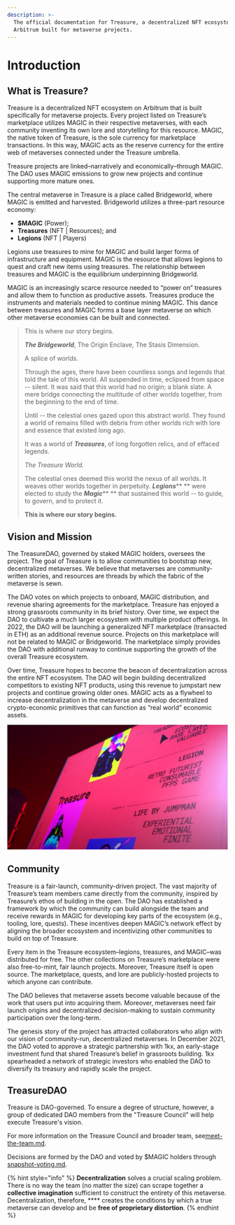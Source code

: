 ```yaml
---
description: >-
  The official documentation for Treasure, a decentralized NFT ecosystem on
  Arbitrum built for metaverse projects.
---
```


# Introduction

## What is Treasure?

Treasure is a decentralized NFT ecosystem on Arbitrum that is built specifically for metaverse projects. Every project listed on Treasure’s marketplace utilizes MAGIC in their respective metaverses, with each community inventing its own lore and storytelling for this resource. MAGIC, the native token of Treasure, is the sole currency for marketplace transactions. In this way, MAGIC acts as the reserve currency for the entire web of metaverses connected under the Treasure umbrella.

Treasure projects are linked–narratively and economically–through MAGIC. The DAO uses MAGIC emissions to grow new projects and continue supporting more mature ones.

The central metaverse in Treasure is a place called Bridgeworld, where MAGIC is emitted and harvested. Bridgeworld utilizes a three-part resource economy:

* **$MAGIC** (Power);
* **Treasures** (NFT | Resources); and&#x20;
* **Legions** (NFT | Players)

Legions use treasures to mine for MAGIC and build larger forms of infrastructure and equipment. MAGIC is the resource that allows legions to quest and craft new items using treasures. The relationship between treasures and MAGIC is the equilibrium underpinning Bridgeworld.

MAGIC is an increasingly scarce resource needed to “power on” treasures and allow them to function as productive assets. Treasures produce the instruments and materials needed to continue mining MAGIC. This dance between treasures and MAGIC forms a base layer metaverse on which other metaverse economies can be built and connected.

> This is where our story begins.
>
> _**The Bridgeworld**_, The Origin Enclave, The Stasis Dimension.
>
> A splice of worlds.
>
> Through the ages, there have been countless songs and legends that told the tale of this world. All suspended in time, eclipsed from space -- silent. It was said that this world had no origin; a blank slate. A mere bridge connecting the multitude of other worlds together, from the beginning to the end of time.
>
> Until -- the celestial ones gazed upon this abstract world. They found a world of remains filled with debris from other worlds rich with lore and essence that existed long ago.
>
> It was a world of _**Treasures**_, of long forgotten relics, and of effaced legends.
>
> _The Treasure World._
>
> The celestial ones deemed this world the nexus of all worlds. It weaves other worlds together in perpetuity. _**Legions**_** ** were elected to study the _**Magic**_** ** that sustained this world -- to guide, to govern, and to protect it.
>
> **This is where our story begins.**

## Vision and Mission

The TreasureDAO, governed by staked MAGIC holders, oversees the project. The goal of Treasure is to allow communities to bootstrap new, decentralized metaverses. We believe that metaverses are community-written stories, and resources are threads by which the fabric of the metaverse is sewn.

The DAO votes on which projects to onboard, MAGIC distribution, and revenue sharing agreements for the marketplace. Treasure has enjoyed a strong grassroots community in its brief history. Over time, we expect the DAO to cultivate a much larger ecosystem with multiple product offerings. In 2022, the DAO will be launching a generalized NFT marketplace (transacted in ETH) as an additional revenue source. Projects on this marketplace will not be related to MAGIC or Bridgeworld. The marketplace simply provides the DAO with additional runway to continue supporting the growth of the overall Treasure ecosystem.

Over time, Treasure hopes to become the beacon of decentralization across the entire NFT ecosystem. The DAO will begin building decentralized competitors to existing NFT products, using this revenue to jumpstart new projects and continue growing older ones. MAGIC acts as a flywheel to increase decentralization in the metaverse and develop decentralized crypto-economic primitives that can function as “real world” economic assets.

![Click to view the "The Composable Metaverse", the TreasureDAO Community WGMI Trailer.](<.gitbook/assets/8udn2uch28hdjs .png>)

## Community

Treasure is a fair-launch, community-driven project. The vast majority of Treasure’s team members came directly from the community, inspired by Treasure’s ethos of building in the open. The DAO has established a framework by which the community can build alongside the team and receive rewards in MAGIC for developing key parts of the ecosystem (e.g., tooling, lore, quests). These incentives deepen MAGIC’s network effect by aligning the broader ecosystem and incentivizing other communities to build on top of Treasure.

Every item in the Treasure ecosystem–legions, treasures, and MAGIC–was distributed for free. The other collections on Treasure’s marketplace were also free-to-mint, fair launch projects. Moreover, Treasure itself is open source. The marketplace, quests, and lore are publicly-hosted projects to which anyone can contribute.

The DAO believes that metaverse assets become valuable because of the work that users put into acquiring them. Moreover, metaverses need fair launch origins and decentralized decision-making to sustain community participation over the long-term.

The genesis story of the project has attracted collaborators who align with our vision of community-run, decentralized metaverses. In December 2021, the DAO voted to approve a strategic partnership with 1kx, an early-stage investment fund that shared Treasure’s belief in grassroots building. 1kx spearheaded a network of strategic investors who enabled the DAO to diversify its treasury and rapidly scale the project.

## TreasureDAO

Treasure is DAO-governed. To ensure a degree of structure, however, a group of dedicated DAO members from the "Treasure Council" will help execute Treasure's vision.&#x20;

For more information on the Treasure Council and broader team, see[meet-the-team.md](meet-the-team.md "mention").

Decisions are formed by the DAO and voted by $MAGIC holders through [snapshot-voting.md](about-treasure/governance/snapshot-voting.md "mention").&#x20;

{% hint style="info" %}
**Decentralization** solves a crucial scaling problem. There is no way the team (no matter the size) can scrape together a **collective imagination** sufficient to construct the entirety of this metaverse. Decentralization, therefore, **** creates the conditions by which a true metaverse can develop and be **free of proprietary distortion**.&#x20;
{% endhint %}
